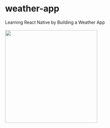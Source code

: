 # weather-app
Learning React Native by Building a Weather App <br> <br>
<img src="https://user-images.githubusercontent.com/41869778/121772409-35123380-cbb0-11eb-8002-19244d97478c.png" width="300">
